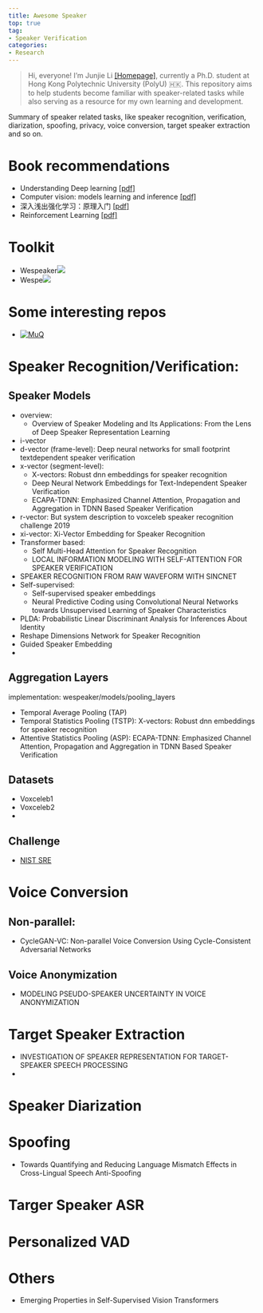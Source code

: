 ```yaml
---
title: Awesome Speaker
top: true
tag:
- Speaker Verification
categories:
- Research
---
```



> Hi, everyone! I’m Junjie Li [[Homepage]](https://mrjunjieli.github.io/), currently a Ph.D. student at Hong Kong Polytechnic University (PolyU) 🇭🇰.
This repository aims to help students become familiar with speaker-related tasks while also serving as a resource for my own learning and development. 


Summary of speaker related tasks, like speaker recognition, verification, diarization, spoofing, privacy, voice conversion, target speaker extraction and so on. 

# Book recommendations
* Understanding Deep learning [[pdf]](https://udlbook.github.io/udlbook/)
* Computer vision: models learning and inference [[pdf]](https://udlbook.github.io/cvbook/)
* 深入浅出强化学习：原理入门 [[pdf]](https://github.com/borninfreedom/DeepLearning/blob/master/Books/%E6%B7%B1%E5%85%A5%E6%B5%85%E5%87%BA%E5%BC%BA%E5%8C%96%E5%AD%A6%E4%B9%A0%EF%BC%9A%E5%8E%9F%E7%90%86%E5%85%A5%E9%97%A8.pdf)
* Reinforcement Learning [[pdf]](http://incompleteideas.net/book/RLbook2018.pdf)


# Toolkit
* Wespeaker[![](https://img.shields.io/github/stars/wenet-e2e/wespeaker?style=social&label=Code+Stars)](https://github.com/wenet-e2e/wespeaker)
* Wespe[![](https://img.shields.io/github/stars/wenet-e2e/wesep?style=social&label=Code+Stars)](https://github.com/wenet-e2e/wesep)

# Some interesting repos
* [![MuQ](https://img.shields.io/github/stars/tencent-ailab/MuQ?style=social&label=Code+Stars)](https://github.com/tencent-ailab/MuQ)

# Speaker Recognition/Verification:

## Speaker Models
 * overview: 
   * Overview of Speaker Modeling and Its Applications: From the Lens of Deep Speaker Representation Learning
 * i-vector 
 * d-vector (frame-level): Deep neural networks for small footprint textdependent speaker verification
 * x-vector (segment-level): 
    * X-vectors: Robust dnn embeddings for speaker recognition
    * Deep Neural Network Embeddings for Text-Independent Speaker Verification
    * ECAPA-TDNN: Emphasized Channel Attention, Propagation and Aggregation in TDNN Based Speaker Verification
 * r-vector: But system description to voxceleb speaker recognition challenge 2019
 * xi-vector: Xi-Vector Embedding for Speaker Recognition
 * Transformer based: 
   * Self Multi-Head Attention for Speaker Recognition
   * LOCAL INFORMATION MODELING WITH SELF-ATTENTION FOR SPEAKER VERIFICATION
* SPEAKER RECOGNITION FROM RAW WAVEFORM WITH SINCNET 
* Self-supervised: 
   * Self-supervised speaker embeddings 
   * Neural Predictive Coding using Convolutional Neural Networks towards Unsupervised Learning of Speaker Characteristics
* PLDA: Probabilistic Linear Discriminant Analysis for Inferences About Identity 
* Reshape Dimensions Network for Speaker Recognition
* Guided Speaker Embedding
* 



 ## Aggregation Layers 
 implementation: wespeaker/models/pooling_layers
 * Temporal Average Pooling (TAP)
 * Temporal Statistics Pooling (TSTP): X-vectors: Robust dnn embeddings for speaker recognition
 * Attentive Statistics Pooling (ASP): ECAPA-TDNN: Emphasized Channel Attention, Propagation and Aggregation in TDNN Based Speaker Verification
 

 ## Datasets 
 * Voxceleb1 
 * Voxceleb2 
 * 

 ## Challenge 
 * [NIST SRE](https://sre.nist.gov/#tab_home)


# Voice Conversion 

## Non-parallel:
* CycleGAN-VC: Non-parallel Voice Conversion Using Cycle-Consistent Adversarial Networks

## Voice Anonymization
* MODELING PSEUDO-SPEAKER UNCERTAINTY IN VOICE ANONYMIZATION

# Target Speaker Extraction
* INVESTIGATION OF SPEAKER REPRESENTATION FOR TARGET-SPEAKER SPEECH PROCESSING
* 

# Speaker Diarization 

# Spoofing 
* Towards Quantifying and Reducing Language Mismatch Effects in Cross-Lingual Speech Anti-Spoofing


# Targer Speaker ASR 


# Personalized VAD 

# Others
* Emerging Properties in Self-Supervised Vision Transformers